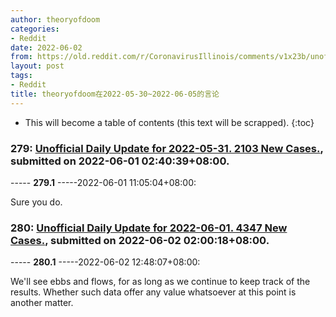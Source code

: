 ```yaml
---
author: theoryofdoom
categories:
- Reddit
date: 2022-06-02
from: https://old.reddit.com/r/CoronavirusIllinois/comments/v1x23b/unofficial_daily_update_for_20220531_2103_new/
layout: post
tags:
- Reddit
title: theoryofdoom在2022-05-30~2022-06-05的言论
---
```


* This will become a table of contents (this text will be scrapped).
{:toc}

### 279: [Unofficial Daily Update for 2022-05-31. 2103 New Cases.](https://old.reddit.com/r/CoronavirusIllinois/comments/v1x23b/unofficial_daily_update_for_20220531_2103_new/), submitted on 2022-06-01 02:40:39+08:00.

----- __279.1__ -----2022-06-01 11:05:04+08:00:

Sure you do.

### 280: [Unofficial Daily Update for 2022-06-01. 4347 New Cases.](https://old.reddit.com/r/CoronavirusIllinois/comments/v2n3ww/unofficial_daily_update_for_20220601_4347_new/), submitted on 2022-06-02 02:00:18+08:00.

----- __280.1__ -----2022-06-02 12:48:07+08:00:

We'll see ebbs and flows, for as long as we continue to keep track of the results.  Whether such data offer any value whatsoever at this point is another matter.

